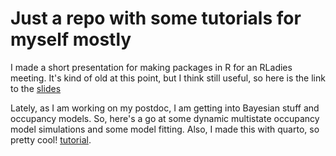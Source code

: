 # Just a repo with some tutorials for myself mostly

I made a short presentation for making packages in R for an RLadies meeting. It's kind of old at this point, but I think still useful, so here is the link to the [slides](https://javirudolph.github.io/short-tutorials/packages/apr29presentation.html#1) 

Lately, as I am working on my postdoc, I am getting into Bayesian stuff and occupancy models. So, here's a go at some dynamic multistate occupancy model simulations and some model fitting. Also, I made this with quarto, so pretty cool! [tutorial](https://javirudolph.github.io/short-tutorials/dyn_multistate_occu/dyn_multistate_occ_overview.html). 

